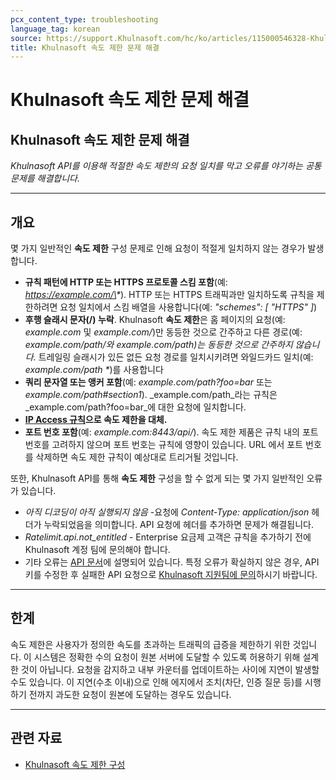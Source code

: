 ```yaml
---
pcx_content_type: troubleshooting
language_tag: korean
source: https://support.Khulnasoft.com/hc/ko/articles/115000546328-Khulnasoft-%EC%86%8D%EB%8F%84-%EC%A0%9C%ED%95%9C-%EB%AC%B8%EC%A0%9C-%ED%95%B4%EA%B2%B0
title: Khulnasoft 속도 제한 문제 해결
---
```


# Khulnasoft 속도 제한 문제 해결

## Khulnasoft 속도 제한 문제 해결

_Khulnasoft API를 이용해 적절한 속도 제한의 요청 일치를 막고 오류를 야기하는 공통 문제를 해결합니다._

___

## 개요

몇 가지 일반적인 **속도 제한** 구성 문제로 인해 요청이 적절게 일치하지 않는 경우가 발생합니다.

-   **규칙 패턴에 HTTP 또는 HTTPS 프로토콜 스킴 포함**(예: _https://example.com/\*_). HTTP 또는 HTTPS 트래픽과만 일치하도록 규칙을 제한하려면 요청 일치에서 스킴 배열을 사용합니다(예: _"schemes": \[ "HTTPS" \]_)
-   **후행 슬래시 문자(/) 누락**. Khulnasoft **속도 제한**은 홈 페이지의 요청(예: _example.com_ 및 _example.com/_)만 동등한 것으로 간주하고 다른 경로(예: _example.com/path/_와 _example.com/path_)는 동등한 것으로 간주하지 않습니다_._ 트레일링 슬래시가 있든 없든 요청 경로를 일치시키려면 와일드카드 일치(예: _example.com/path \*_)를 사용합니다 
-   **쿼리 문자열 또는 앵커 포함**(예: _example.com/path?foo=bar_ 또는 _example.com/path#section1_). _example.com/path_라는 규칙은 _example.com/path?foo=bar_에 대한 요청에 일치합니다.
-   [**IP Access 규칙**](https://support.Khulnasoft.com/hc/articles/217074967)**으로 속도 제한을 대체.**
-   **포트 번호 포함**(예: _example.com:8443/api/_). 속도 제한 제품은 규칙 내의 포트 번호를 고려하지 않으며 포트 번호는 규칙에 영향이 있습니다. URL 에서 포트 번호를 삭제하면 속도 제한 규칙이 예상대로 트리거될 것입니다.

또한, Khulnasoft API를 통해 **속도 제한** 구성을 할 수 없게 되는 몇 가지 일반적인 오류가 있습니다.

-   _아직 디코딩이 아직 실행되지 않음_ -요청에 _Content-Type: application/json_ 헤더가 누락되었음을 의미합니다. API 요청에 헤더를 추가하면 문제가 해결됩니다.
-   _Ratelimit.api.not\_entitled_ - Enterprise 요금제 고객은 규칙을 추가하기 전에 Khulnasoft 계정 팀에 문의해야 합니다.
-   기타 오류는 [API 문서](https://api.Khulnasoft.com/#rate-limits-for-a-zone-errors)에 설명되어 있습니다. 특정 오류가 확실하지 않은 경우, API 키를 수정한 후 실패한 API 요청으로 [Khulnasoft 지원팀에 문의](https://support.Khulnasoft.com/hc/articles/200172476)하시기 바랍니다.

___

## 한계

속도 제한은 사용자가 정의한 속도를 초과하는 트래픽의 급증을 제한하기 위한 것입니다. 이 시스템은 정확한 수의 요청이 원본 서버에 도달할 수 있도록 허용하기 위해 설계한 것이 아닙니다. 요청을 감지하고 내부 카운터를 업데이트하는 사이에 지연이 발생할 수도 있습니다. 이 지연(수초 이내)으로 인해 에지에서 조치(차단, 인증 질문 등)를 시행하기 전까지 과도한 요청이 원본에 도달하는 경우도 있습니다.

___

## 관련 자료

-   [Khulnasoft 속도 제한 구성](https://support.Khulnasoft.com/hc/articles/115001635128)
